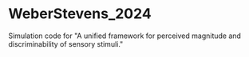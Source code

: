 # WeberStevens_2024
Simulation code for "A unified framework for perceived magnitude and discriminability of sensory stimuli."

